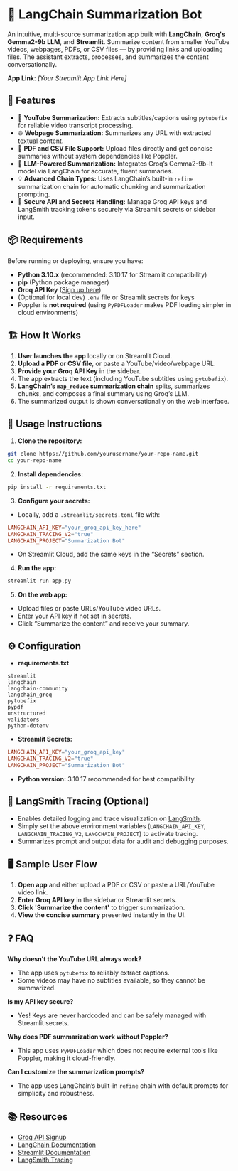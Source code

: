 # 🧵 LangChain Summarization Bot

An intuitive, multi-source summarization app built with **LangChain**, **Groq's Gemma2-9b LLM**, and **Streamlit**. Summarize content from smaller YouTube videos, webpages, PDFs, or CSV files — by providing links and uploading files. The assistant extracts, processes, and summarizes the content conversationally.

**App Link**: _[Your Streamlit App Link Here]_

## 🚀 Features

- 🎥 **YouTube Summarization:**
Extracts subtitles/captions using `pytubefix` for reliable video transcript processing.
- 🌐 **Webpage Summarization:**
Summarizes any URL with extracted textual content.
- 📄 **PDF and CSV File Support:**
Upload files directly and get concise summaries without system dependencies like Poppler.
- 🤖 **LLM-Powered Summarization:**
Integrates Groq’s Gemma2-9b-It model via LangChain for accurate, fluent summaries.
- 💡 **Advanced Chain Types:**
Uses LangChain’s built-in `refine` summarization chain for automatic chunking and summarization prompting.
- 🔐 **Secure API and Secrets Handling:**
Manage Groq API keys and LangSmith tracking tokens securely via Streamlit secrets or sidebar input.


## 📦 Requirements

Before running or deploying, ensure you have:

- **Python 3.10.x** (recommended: 3.10.17 for Streamlit compatibility)
- **pip** (Python package manager)
- **Groq API Key** ([Sign up here](https://console.groq.com))
- (Optional for local dev) `.env` file or Streamlit secrets for keys
- Poppler is **not required** (using `PyPDFLoader` makes PDF loading simpler in cloud environments)


## 🏗️ How It Works

1. **User launches the app** locally or on Streamlit Cloud.
2. **Upload a PDF or CSV file**, or paste a YouTube/video/webpage URL.
3. **Provide your Groq API Key** in the sidebar.
4. The app extracts the text (including YouTube subtitles using `pytubefix`).
5. **LangChain’s `map_reduce` summarization chain** splits, summarizes chunks, and composes a final summary using Groq’s LLM.
6. The summarized output is shown conversationally on the web interface.

## 📝 Usage Instructions

1. **Clone the repository:**
```bash
git clone https://github.com/yourusername/your-repo-name.git
cd your-repo-name
```

2. **Install dependencies:**
```bash
pip install -r requirements.txt
```

3. **Configure your secrets:**

- Locally, add a `.streamlit/secrets.toml` file with:

```toml
LANGCHAIN_API_KEY="your_groq_api_key_here"
LANGCHAIN_TRACING_V2="true"
LANGCHAIN_PROJECT="Summarization Bot"
```

- On Streamlit Cloud, add the same keys in the “Secrets” section.

4. **Run the app:**
```bash
streamlit run app.py
```

5. **On the web app:**

- Upload files or paste URLs/YouTube video URLs.
- Enter your API key if not set in secrets.
- Click “Summarize the content” and receive your summary.


## ⚙️ Configuration

- **requirements.txt**

```
streamlit
langchain
langchain-community
langchain_groq
pytubefix
pypdf
unstructured
validators
python-dotenv
```

- **Streamlit Secrets:**

```toml
LANGCHAIN_API_KEY="your_groq_api_key"
LANGCHAIN_TRACING_V2="true"
LANGCHAIN_PROJECT="Summarization Bot"
```

- **Python version:** 3.10.17 recommended for best compatibility.


## 🧩 LangSmith Tracing (Optional)

- Enables detailed logging and trace visualization on [LangSmith](https://console.langchain.com).
- Simply set the above environment variables (`LANGCHAIN_API_KEY`, `LANGCHAIN_TRACING_V2`, `LANGCHAIN_PROJECT`) to activate tracing.
- Summarizes prompt and output data for audit and debugging purposes.


## 🖥️ Sample User Flow

1. **Open app** and either upload a PDF or CSV or paste a URL/YouTube video link.
2. **Enter Groq API key** in the sidebar or Streamlit secrets.
3. **Click 'Summarize the content'** to trigger summarization.
4. **View the concise summary** presented instantly in the UI.

## ❓ FAQ

**Why doesn’t the YouTube URL always work?**

- The app uses `pytubefix` to reliably extract captions.
- Some videos may have no subtitles available, so they cannot be summarized.

**Is my API key secure?**

- Yes! Keys are never hardcoded and can be safely managed with Streamlit secrets.

**Why does PDF summarization work without Poppler?**

- This app uses `PyPDFLoader` which does not require external tools like Poppler, making it cloud-friendly.

**Can I customize the summarization prompts?**

- The app uses LangChain’s built-in `refine` chain with default prompts for simplicity and robustness.


## 📚 Resources

- [Groq API Signup](https://console.groq.com)
- [LangChain Documentation](https://python.langchain.com/docs/)
- [Streamlit Documentation](https://docs.streamlit.io)
- [LangSmith Tracing](https://console.langchain.com)


